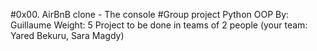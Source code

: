 #0x00. AirBnB clone - The console
#Group project
Python
OOP
 By: Guillaume
 Weight: 5
 Project to be done in teams of 2 people (your team: Yared Bekuru, Sara Magdy)


